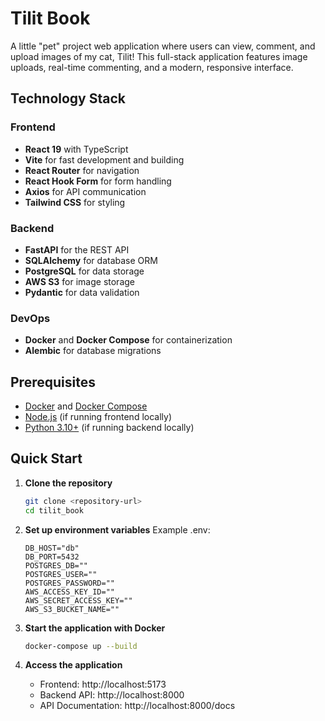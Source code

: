 # Tilit Book

A little "pet" project web application where users can view, comment, and upload images of my cat, Tilit! This full-stack application features image uploads, real-time commenting, and a modern, responsive interface.

## Technology Stack

### Frontend
- **React 19** with TypeScript
- **Vite** for fast development and building
- **React Router** for navigation
- **React Hook Form** for form handling
- **Axios** for API communication
- **Tailwind CSS** for styling

### Backend
- **FastAPI** for the REST API
- **SQLAlchemy** for database ORM
- **PostgreSQL** for data storage
- **AWS S3** for image storage
- **Pydantic** for data validation

### DevOps
- **Docker** and **Docker Compose** for containerization
- **Alembic** for database migrations

## Prerequisites

- [Docker](https://docs.docker.com/get-docker/) and [Docker Compose](https://docs.docker.com/compose/install/)
- [Node.js](https://nodejs.org/) (if running frontend locally)
- [Python 3.10+](https://www.python.org/downloads/) (if running backend locally)

## Quick Start

1. **Clone the repository**
   ```bash
   git clone <repository-url>
   cd tilit_book
   ```

2. **Set up environment variables**
   Example .env:
   ```
   DB_HOST="db"
   DB_PORT=5432
   POSTGRES_DB=""
   POSTGRES_USER=""
   POSTGRES_PASSWORD=""
   AWS_ACCESS_KEY_ID=""
   AWS_SECRET_ACCESS_KEY=""
   AWS_S3_BUCKET_NAME=""
   ```

3. **Start the application with Docker**
   ```bash
   docker-compose up --build
   ```

4. **Access the application**
   - Frontend: http://localhost:5173
   - Backend API: http://localhost:8000
   - API Documentation: http://localhost:8000/docs
